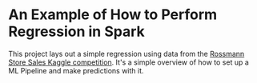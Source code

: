 # An Example of How to Perform Regression in Spark

This project lays out a simple regression using data from the [Rossmann Store Sales Kaggle competition](https://www.kaggle.com/c/rossmann-store-sales). It's a simple overview of how to set up a ML Pipeline and make predictions with it.
